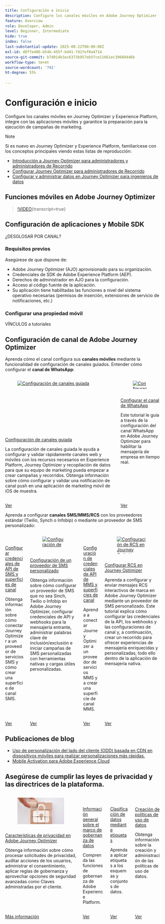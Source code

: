 ```yaml
---
title: Configuración e inicio
description: Configure los canales móviles en Adobe Journey Optimizer (AJO) y Adobe Experience Platform (AEP), integre los canales con las aplicaciones móviles y asegúrese de que está preparado para ejecutar campañas de marketing.
feature: Overview
role: Developer, Admin
level: Beginner, Intermediate
hide: true
index: false
last-substantial-update: 2025-08-22T00:00:00Z
exl-id: d8ffe406-b54b-455f-bd41-7d1fef0a4714
source-git-commit: b7d014b3ac6373b957eb5fce11661ec39689446b
workflow-type: tm+mt
source-wordcount: '741'
ht-degree: 55%

---
```


# Configuración e inicio

Configure los canales móviles en Journey Optimizer y Experience Platform, integre con las aplicaciones móviles y garantice la preparación para la ejecución de campañas de marketing.

>[!NOTE]
>
>Si es nuevo en Journey Optimizer y Experience Platform, familiarícese con los conceptos principales viendo estas listas de reproducción:
>
>* [Introducción a Journey Optimizer para administradores y administradores de Recorrido](https://experienceleague.adobe.com/en/playlists/journey-optimizer-getting-started-for-journey-administrators-and-managers)
>* [Configurar Journey Optimizer para administradores de Recorrido](https://experienceleague.adobe.com/en/playlists/journey-optimizer-configure-journey-optimizer-for-administrators)
>* [Configurar y administrar datos en Journey Optimizer para ingenieros de datos](https://experienceleague.adobe.com/en/playlists/journey-optimizer-configure-and-manage-data-for-data-engineers)


## Funciones móviles en Adobe Journey Optimizer

>[!VIDEO](https://video.tv.adobe.com/v/342103?quality=12&learn=on){transcript=true}

## Configuración de aplicaciones y Mobile SDK

¿DESGLOSAR POR CANAL?

### Requisitos previos

Asegúrese de que dispone de:

* Adobe Journey Optimizer (AJO) aprovisionado para su organización.
* Credenciales de SDK de Adobe Experience Platform (AEP).
* Derechos de administrador en AJO para la configuración.
* Acceso al código fuente de la aplicación.
* Su aplicación tiene habilitadas las funciones a nivel del sistema operativo necesarias (permisos de inserción, extensiones de servicio de notificaciones, etc.)

### Configurar una propiedad móvil

VÍNCULOS a tutoriales


## Configuración de canal de Adobe Journey Optimizer

Aprenda cómo el canal configura sus **canales móviles** mediante la funcionalidad de configuración de canales guiados. Entender cómo configurar el **canal de WhatsApp**:

<!-- CARDS
* https://experienceleague.adobe.com/en/docs/journey-optimizer-learn/tutorials/configuration/channel-configuration/web-and-mobile-channels/guided-channel-setup
* https://experienceleague.adobe.com/en/docs/journey-optimizer-learn/tutorials/configuration/channel-configuration/whatsapp-channel/set-up-whatsapp-channel
-->
<!-- START CARDS HTML - DO NOT MODIFY BY HAND -->
<div class="columns">
    <div class="column is-half-tablet is-half-desktop is-one-third-widescreen" aria-label="Guided channel setup">
        <div class="card" style="height: 100%; display: flex; flex-direction: column; height: 100%;">
            <div class="card-image">
                <figure class="image x-is-16by9">
                    <a href="https://experienceleague.adobe.com/en/docs/journey-optimizer-learn/tutorials/configuration/channel-configuration/web-and-mobile-channels/guided-channel-setup" title="Configuración de canales guiada" target="_blank" rel="referrer">
                        <img class="is-bordered-r-small" src="https://video.tv.adobe.com/v/3433053/?format=jpeg&nocache=1755888511558" alt="Configuración de canales guiada"
                             style="width: 100%; aspect-ratio: 16 / 9; object-fit: cover; overflow: hidden; display: block; margin: auto;">
                    </a>
                </figure>
            </div>
            <div class="card-content is-padded-small" style="display: flex; flex-direction: column; flex-grow: 1; justify-content: space-between;">
                <div class="top-card-content">
                    <p class="headline is-size-6 has-text-weight-bold">
                        <a href="https://experienceleague.adobe.com/en/docs/journey-optimizer-learn/tutorials/configuration/channel-configuration/web-and-mobile-channels/guided-channel-setup" target="_blank" rel="referrer" title="Configuración de canales guiada">Configuración de canales guiada</a>
                    </p>
                    <p class="is-size-6">La configuración de canales guiada le ayuda a configurar y validar rápidamente canales web y móviles con los recursos necesarios en Experience Platform, Journey Optimizer y recopilación de datos para que su equipo de marketing pueda empezar a crear campañas y recorridos. Obtenga información sobre cómo configurar y validar una notificación de canal push en una aplicación de marketing móvil de iOS de muestra.</p>
                </div>
                <a href="https://experienceleague.adobe.com/en/docs/journey-optimizer-learn/tutorials/configuration/channel-configuration/web-and-mobile-channels/guided-channel-setup" target="_blank" rel="referrer" class="spectrum-Button spectrum-Button--outline spectrum-Button--primary spectrum-Button--sizeM" style="align-self: flex-start; margin-top: 1rem;">
                    <span class="spectrum-Button-label has-no-wrap has-text-weight-bold">Ver</span>
                </a>
            </div>
        </div>
    </div>
    <div class="column is-half-tablet is-half-desktop is-one-third-widescreen" aria-label="Set up the WhatsApp channel">
        <div class="card" style="height: 100%; display: flex; flex-direction: column; height: 100%;">
            <div class="card-image">
                <figure class="image x-is-16by9">
                    <a href="https://experienceleague.adobe.com/en/docs/journey-optimizer-learn/tutorials/configuration/channel-configuration/whatsapp-channel/set-up-whatsapp-channel" title="Configuración del canal de WhatsApp" target="_blank" rel="referrer">
                        <img class="is-bordered-r-small" src="https://video.tv.adobe.com/v/3470268/?format=jpeg&nocache=1755888511569" alt="Configuración del canal de WhatsApp"
                             style="width: 100%; aspect-ratio: 16 / 9; object-fit: cover; overflow: hidden; display: block; margin: auto;">
                    </a>
                </figure>
            </div>
            <div class="card-content is-padded-small" style="display: flex; flex-direction: column; flex-grow: 1; justify-content: space-between;">
                <div class="top-card-content">
                    <p class="headline is-size-6 has-text-weight-bold">
                        <a href="https://experienceleague.adobe.com/en/docs/journey-optimizer-learn/tutorials/configuration/channel-configuration/whatsapp-channel/set-up-whatsapp-channel" target="_blank" rel="referrer" title="Configuración del canal de WhatsApp">Configurar el canal de WhatsApp</a>
                    </p>
                    <p class="is-size-6">Este tutorial le guía a través de la configuración del canal WhatsApp en Adobe Journey Optimizer para habilitar la mensajería de empresa en tiempo real.</p>
                </div>
                <a href="https://experienceleague.adobe.com/en/docs/journey-optimizer-learn/tutorials/configuration/channel-configuration/whatsapp-channel/set-up-whatsapp-channel" target="_blank" rel="referrer" class="spectrum-Button spectrum-Button--outline spectrum-Button--primary spectrum-Button--sizeM" style="align-self: flex-start; margin-top: 1rem;">
                    <span class="spectrum-Button-label has-no-wrap has-text-weight-bold">Ver</span>
                </a>
            </div>
        </div>
    </div>
</div>
<!-- END CARDS HTML - DO NOT MODIFY BY HAND -->


Aprenda a configurar **canales SMS/MMS/RCS** con los proveedores estándar (Twilio, Synch o Infobip) o mediante un proveedor de SMS personalizado:

<!-- CARDS
* https://experienceleague.adobe.com/en/docs/journey-optimizer-learn/tutorials/configuration/channel-configuration/sms-mms-channel/set-up-sms-channel
* https://experienceleague.adobe.com/en/docs/journey-optimizer-learn/tutorials/configuration/channel-configuration/sms-mms-channel/configure-custom-sms-provider
* https://experienceleague.adobe.com/en/docs/journey-optimizer-learn/tutorials/configuration/channel-configuration/sms-mms-channel/configure-mms-api-credentials-and-channel-surfaces
* https://experienceleague.adobe.com/en/docs/journey-optimizer-learn/tutorials/configuration/channel-configuration/sms-mms-channel/set-up-rcs
-->
<!-- START CARDS HTML - DO NOT MODIFY BY HAND -->
<div class="columns">
    <div class="column is-half-tablet is-half-desktop is-one-third-widescreen" aria-label="Configure SMS API credentials and channel surfaces">
        <div class="card" style="height: 100%; display: flex; flex-direction: column; height: 100%;">
            <div class="card-image">
                <figure class="image x-is-16by9">
                    <a href="https://experienceleague.adobe.com/en/docs/journey-optimizer-learn/tutorials/configuration/channel-configuration/sms-mms-channel/set-up-sms-channel" title="Configuración de credenciales de API de SMS y superficies de canal" target="_blank" rel="referrer">
                        <img class="is-bordered-r-small" src="https://video.tv.adobe.com/v/3413355?format=jpeg&nocache=1755888512031" alt="Configuración de credenciales de API de SMS y superficies de canal"
                             style="width: 100%; aspect-ratio: 16 / 9; object-fit: cover; overflow: hidden; display: block; margin: auto;">
                    </a>
                </figure>
            </div>
            <div class="card-content is-padded-small" style="display: flex; flex-direction: column; flex-grow: 1; justify-content: space-between;">
                <div class="top-card-content">
                    <p class="headline is-size-6 has-text-weight-bold">
                        <a href="https://experienceleague.adobe.com/en/docs/journey-optimizer-learn/tutorials/configuration/channel-configuration/sms-mms-channel/set-up-sms-channel" target="_blank" rel="referrer" title="Configuración de credenciales de API de SMS y superficies de canal">Configurar credenciales de API de SMS y superficies de canal</a>
                    </p>
                    <p class="is-size-6">Obtenga información sobre cómo conectar Journey Optimizer a un proveedor de servicios SMS y cómo crear una superficie de canal SMS.</p>
                </div>
                <a href="https://experienceleague.adobe.com/en/docs/journey-optimizer-learn/tutorials/configuration/channel-configuration/sms-mms-channel/set-up-sms-channel" target="_blank" rel="referrer" class="spectrum-Button spectrum-Button--outline spectrum-Button--primary spectrum-Button--sizeM" style="align-self: flex-start; margin-top: 1rem;">
                    <span class="spectrum-Button-label has-no-wrap has-text-weight-bold">Ver</span>
                </a>
            </div>
        </div>
    </div>
    <div class="column is-half-tablet is-half-desktop is-one-third-widescreen" aria-label="Configure a custom SMS provider">
        <div class="card" style="height: 100%; display: flex; flex-direction: column; height: 100%;">
            <div class="card-image">
                <figure class="image x-is-16by9">
                    <a href="https://experienceleague.adobe.com/es/docs/journey-optimizer-learn/tutorials/configuration/channel-configuration/sms-mms-channel/configure-custom-sms-provider" title="Configuración de un proveedor de SMS personalizado" target="_blank" rel="referrer">
                        <img class="is-bordered-r-small" src="https://video.tv.adobe.com/v/3431625/?format=jpeg&nocache=1755888512068" alt="Configuración de un proveedor de SMS personalizado"
                             style="width: 100%; aspect-ratio: 16 / 9; object-fit: cover; overflow: hidden; display: block; margin: auto;">
                    </a>
                </figure>
            </div>
            <div class="card-content is-padded-small" style="display: flex; flex-direction: column; flex-grow: 1; justify-content: space-between;">
                <div class="top-card-content">
                    <p class="headline is-size-6 has-text-weight-bold">
                        <a href="https://experienceleague.adobe.com/es/docs/journey-optimizer-learn/tutorials/configuration/channel-configuration/sms-mms-channel/configure-custom-sms-provider" target="_blank" rel="referrer" title="Configuración de un proveedor de SMS personalizado">Configuración de un proveedor de SMS personalizado</a>
                    </p>
                    <p class="is-size-6">Obtenga información sobre cómo configurar un proveedor de SMS que no sea Sinch, Twilio o Infobip en Adobe Journey Optimizer, configurar credenciales de API y webhooks para la mensajería entrante, administrar palabras clave de inclusión/exclusión e iniciar campañas de SMS personalizadas con herramientas nativas y cargas útiles personalizadas.</p>
                </div>
                <a href="https://experienceleague.adobe.com/es/docs/journey-optimizer-learn/tutorials/configuration/channel-configuration/sms-mms-channel/configure-custom-sms-provider" target="_blank" rel="referrer" class="spectrum-Button spectrum-Button--outline spectrum-Button--primary spectrum-Button--sizeM" style="align-self: flex-start; margin-top: 1rem;">
                    <span class="spectrum-Button-label has-no-wrap has-text-weight-bold">Ver</span>
                </a>
            </div>
        </div>
    </div>
    <div class="column is-half-tablet is-half-desktop is-one-third-widescreen" aria-label="Configure MMS API credentials and channel surfaces">
        <div class="card" style="height: 100%; display: flex; flex-direction: column; height: 100%;">
            <div class="card-image">
                <figure class="image x-is-16by9">
                    <a href="https://experienceleague.adobe.com/en/docs/journey-optimizer-learn/tutorials/configuration/channel-configuration/sms-mms-channel/configure-mms-api-credentials-and-channel-surfaces" title="Configuración de credenciales de API de MMS y superficies de canal" target="_blank" rel="referrer">
                        <img class="is-bordered-r-small" src="https://video.tv.adobe.com/v/3428872/?format=jpeg&nocache=1755888512061" alt="Configuración de credenciales de API de MMS y superficies de canal"
                             style="width: 100%; aspect-ratio: 16 / 9; object-fit: cover; overflow: hidden; display: block; margin: auto;">
                    </a>
                </figure>
            </div>
            <div class="card-content is-padded-small" style="display: flex; flex-direction: column; flex-grow: 1; justify-content: space-between;">
                <div class="top-card-content">
                    <p class="headline is-size-6 has-text-weight-bold">
                        <a href="https://experienceleague.adobe.com/en/docs/journey-optimizer-learn/tutorials/configuration/channel-configuration/sms-mms-channel/configure-mms-api-credentials-and-channel-surfaces" target="_blank" rel="referrer" title="Configuración de credenciales de API de MMS y superficies de canal">Configuración de credenciales de API de MMS y superficies de canal</a>
                    </p>
                    <p class="is-size-6">Aprenda a conectar Journey Optimizer a un proveedor de servicios MMS y a crear una superficie de canal MMS.</p>
                </div>
                <a href="https://experienceleague.adobe.com/en/docs/journey-optimizer-learn/tutorials/configuration/channel-configuration/sms-mms-channel/configure-mms-api-credentials-and-channel-surfaces" target="_blank" rel="referrer" class="spectrum-Button spectrum-Button--outline spectrum-Button--primary spectrum-Button--sizeM" style="align-self: flex-start; margin-top: 1rem;">
                    <span class="spectrum-Button-label has-no-wrap has-text-weight-bold">Ver</span>
                </a>
            </div>
        </div>
    </div>
    <div class="column is-half-tablet is-half-desktop is-one-third-widescreen" aria-label="Set up RCS in Journey Optimizer">
        <div class="card" style="height: 100%; display: flex; flex-direction: column; height: 100%;">
            <div class="card-image">
                <figure class="image x-is-16by9">
                    <a href="https://experienceleague.adobe.com/en/docs/journey-optimizer-learn/tutorials/configuration/channel-configuration/sms-mms-channel/set-up-rcs" title="Configuración de RCS en Journey Optimizer" target="_blank" rel="referrer">
                        <img class="is-bordered-r-small" src="https://video.tv.adobe.com/v/3464755/?format=jpeg&nocache=1755888512073" alt="Configuración de RCS en Journey Optimizer"
                             style="width: 100%; aspect-ratio: 16 / 9; object-fit: cover; overflow: hidden; display: block; margin: auto;">
                    </a>
                </figure>
            </div>
            <div class="card-content is-padded-small" style="display: flex; flex-direction: column; flex-grow: 1; justify-content: space-between;">
                <div class="top-card-content">
                    <p class="headline is-size-6 has-text-weight-bold">
                        <a href="https://experienceleague.adobe.com/en/docs/journey-optimizer-learn/tutorials/configuration/channel-configuration/sms-mms-channel/set-up-rcs" target="_blank" rel="referrer" title="Configuración de RCS en Journey Optimizer">Configurar RCS en Journey Optimizer</a>
                    </p>
                    <p class="is-size-6">Aprenda a configurar y enviar mensajes RCS interactivos de marca en Adobe Journey Optimizer mediante un proveedor de SMS personalizado. Este tutorial explica cómo configurar las credenciales de la API, los webhooks y las configuraciones de canal y, a continuación, crear un recorrido para ofrecer experiencias de mensajería enriquecidas y personalizadas, todo ello dentro de la aplicación de mensajería nativa.</p>
                </div>
                <a href="https://experienceleague.adobe.com/en/docs/journey-optimizer-learn/tutorials/configuration/channel-configuration/sms-mms-channel/set-up-rcs" target="_blank" rel="referrer" class="spectrum-Button spectrum-Button--outline spectrum-Button--primary spectrum-Button--sizeM" style="align-self: flex-start; margin-top: 1rem;">
                    <span class="spectrum-Button-label has-no-wrap has-text-weight-bold">Ver</span>
                </a>
            </div>
        </div>
    </div>
</div>
<!-- END CARDS HTML - DO NOT MODIFY BY HAND -->

## Publicaciones de blog

* [Uso de personalización del lado del cliente (ODD) basada en CDN en dispositivos móviles para realizar personalizaciones más rápidas.](https://experienceleaguecommunities.adobe.com/t5/journey-optimizer-blogs/using-cdn-based-client-side-personalization-odd-on-mobile-for/ba-p/761626)
* [Mobile Activation para Adobe Experience Cloud](https://experienceleaguecommunities.adobe.com/t5/adobe-target-blogs/mobile-activation-for-adobe-experience-cloud/ba-p/541595)

## Asegúrese de cumplir las leyes de privacidad y las directrices de la plataforma.

<!-- CARDS
* https://experienceleague.adobe.com/en/docs/journey-optimizer/using/privacy/privacy-landing-page{image=../mobile-learning-hub/assets/privacy.webp}{title = Privacy Features in Adobe Journey Optimizer}{description = Learn how to process privacy requests, audit user actions, manage consent, apply governance rules, and leverage advanced security options like Customer Managed Keys.}
* https://experienceleague.adobe.com/en/docs/journey-optimizer-learn/tutorials/data-governance-and-privacy/data-governance-framework
* https://experienceleague.adobe.com/en/docs/journey-optimizer-learn/tutorials/data-governance-and-privacy/classify-data-using-lables{cta = Watch}
* https://experienceleague.adobe.com/en/docs/journey-optimizer-learn/tutorials/data-governance-and-privacy/create-data-usage-policies
-->
<!-- START CARDS HTML - DO NOT MODIFY BY HAND -->
<div class="columns">
    <div class="column is-half-tablet is-half-desktop is-one-third-widescreen" aria-label="Privacy Features in Adobe Journey Optimizer">
        <div class="card" style="height: 100%; display: flex; flex-direction: column; height: 100%;">
            <div class="card-image">
                <figure class="image x-is-16by9">
                    <a href="https://experienceleague.adobe.com/en/docs/journey-optimizer/using/privacy/privacy-landing-page" title="Funciones de privacidad en Adobe Journey Optimizer" target="_blank" rel="referrer">
                        <img class="is-bordered-r-small" src="../mobile-learning-hub/assets/privacy.webp" alt="Funciones de privacidad en Adobe Journey Optimizer"
                             style="width: 100%; aspect-ratio: 16 / 9; object-fit: cover; overflow: hidden; display: block; margin: auto;">
                    </a>
                </figure>
            </div>
            <div class="card-content is-padded-small" style="display: flex; flex-direction: column; flex-grow: 1; justify-content: space-between;">
                <div class="top-card-content">
                    <p class="headline is-size-6 has-text-weight-bold">
                        <a href="https://experienceleague.adobe.com/en/docs/journey-optimizer/using/privacy/privacy-landing-page" target="_blank" rel="referrer" title="Funciones de privacidad en Adobe Journey Optimizer">Características de privacidad en Adobe Journey Optimizer</a>
                    </p>
                    <p class="is-size-6">Obtenga información sobre cómo procesar solicitudes de privacidad, auditar acciones de los usuarios, administrar el consentimiento, aplicar reglas de gobernanza y aprovechar opciones de seguridad avanzadas como Claves administradas por el cliente.</p>
                </div>
                <a href="https://experienceleague.adobe.com/en/docs/journey-optimizer/using/privacy/privacy-landing-page" target="_blank" rel="referrer" class="spectrum-Button spectrum-Button--outline spectrum-Button--primary spectrum-Button--sizeM" style="align-self: flex-start; margin-top: 1rem;">
                    <span class="spectrum-Button-label has-no-wrap has-text-weight-bold">Más información</span>
                </a>
            </div>
        </div>
    </div>
    <div class="column is-half-tablet is-half-desktop is-one-third-widescreen" aria-label="Data Governance Framework Overview">
        <div class="card" style="height: 100%; display: flex; flex-direction: column; height: 100%;">
            <div class="card-image">
                <figure class="image x-is-16by9">
                    <a href="https://experienceleague.adobe.com/es/docs/journey-optimizer-learn/tutorials/data-governance-and-privacy/data-governance-framework" title="Información general sobre el marco de gobernanza de datos" target="_blank" rel="referrer">
                        <img class="is-bordered-r-small" src="https://video.tv.adobe.com/v/29708/?format=jpeg&nocache=1755888512557" alt="Información general sobre el marco de gobernanza de datos"
                             style="width: 100%; aspect-ratio: 16 / 9; object-fit: cover; overflow: hidden; display: block; margin: auto;">
                    </a>
                </figure>
            </div>
            <div class="card-content is-padded-small" style="display: flex; flex-direction: column; flex-grow: 1; justify-content: space-between;">
                <div class="top-card-content">
                    <p class="headline is-size-6 has-text-weight-bold">
                        <a href="https://experienceleague.adobe.com/es/docs/journey-optimizer-learn/tutorials/data-governance-and-privacy/data-governance-framework" target="_blank" rel="referrer" title="Información general sobre el marco de gobernanza de datos">Información general sobre el marco de gobernanza de datos</a>
                    </p>
                    <p class="is-size-6">Comprenda las funciones de gobernanza de Adobe Experience Platform.</p>
                </div>
                <a href="https://experienceleague.adobe.com/es/docs/journey-optimizer-learn/tutorials/data-governance-and-privacy/data-governance-framework" target="_blank" rel="referrer" class="spectrum-Button spectrum-Button--outline spectrum-Button--primary spectrum-Button--sizeM" style="align-self: flex-start; margin-top: 1rem;">
                    <span class="spectrum-Button-label has-no-wrap has-text-weight-bold">Ver</span>
                </a>
            </div>
        </div>
    </div>
    <div class="column is-half-tablet is-half-desktop is-one-third-widescreen" aria-label="Classify data using labels">
        <div class="card" style="height: 100%; display: flex; flex-direction: column; height: 100%;">
            <div class="card-image">
                <figure class="image x-is-16by9">
                    <a href="https://experienceleague.adobe.com/es/docs/journey-optimizer-learn/tutorials/data-governance-and-privacy/classify-data-using-lables" title="Clasificación de datos mediante etiquetas" target="_blank" rel="referrer">
                        <img class="is-bordered-r-small" src="https://video.tv.adobe.com/v/29709?format=jpeg&nocache=1755888512540" alt="Clasificación de datos mediante etiquetas"
                             style="width: 100%; aspect-ratio: 16 / 9; object-fit: cover; overflow: hidden; display: block; margin: auto;">
                    </a>
                </figure>
            </div>
            <div class="card-content is-padded-small" style="display: flex; flex-direction: column; flex-grow: 1; justify-content: space-between;">
                <div class="top-card-content">
                    <p class="headline is-size-6 has-text-weight-bold">
                        <a href="https://experienceleague.adobe.com/es/docs/journey-optimizer-learn/tutorials/data-governance-and-privacy/classify-data-using-lables" target="_blank" rel="referrer" title="Clasificación de datos mediante etiquetas">Clasificación de datos mediante etiquetas</a>
                    </p>
                    <p class="is-size-6">Aprenda a aplicar etiquetas a los esquemas y conjuntos de datos. </p>
                </div>
                <a href="https://experienceleague.adobe.com/es/docs/journey-optimizer-learn/tutorials/data-governance-and-privacy/classify-data-using-lables" target="_blank" rel="referrer" class="spectrum-Button spectrum-Button--outline spectrum-Button--primary spectrum-Button--sizeM" style="align-self: flex-start; margin-top: 1rem;">
                    <span class="spectrum-Button-label has-no-wrap has-text-weight-bold">Ver</span>
                </a>
            </div>
        </div>
    </div>
    <div class="column is-half-tablet is-half-desktop is-one-third-widescreen" aria-label="Create Data Usage Policies">
        <div class="card" style="height: 100%; display: flex; flex-direction: column; height: 100%;">
            <div class="card-image">
                <figure class="image x-is-16by9">
                    <a href="https://experienceleague.adobe.com/es/docs/journey-optimizer-learn/tutorials/data-governance-and-privacy/create-data-usage-policies" title="Creación de políticas de uso de datos" target="_blank" rel="referrer">
                        <img class="is-bordered-r-small" src="https://video.tv.adobe.com/v/32977/?format=jpeg&nocache=1755888512550" alt="Creación de políticas de uso de datos"
                             style="width: 100%; aspect-ratio: 16 / 9; object-fit: cover; overflow: hidden; display: block; margin: auto;">
                    </a>
                </figure>
            </div>
            <div class="card-content is-padded-small" style="display: flex; flex-direction: column; flex-grow: 1; justify-content: space-between;">
                <div class="top-card-content">
                    <p class="headline is-size-6 has-text-weight-bold">
                        <a href="https://experienceleague.adobe.com/es/docs/journey-optimizer-learn/tutorials/data-governance-and-privacy/create-data-usage-policies" target="_blank" rel="referrer" title="Creación de políticas de uso de datos">Creación de políticas de uso de datos</a>
                    </p>
                    <p class="is-size-6">Obtenga información sobre la creación y administración de las políticas de uso de datos.</p>
                </div>
                <a href="https://experienceleague.adobe.com/es/docs/journey-optimizer-learn/tutorials/data-governance-and-privacy/create-data-usage-policies" target="_blank" rel="referrer" class="spectrum-Button spectrum-Button--outline spectrum-Button--primary spectrum-Button--sizeM" style="align-self: flex-start; margin-top: 1rem;">
                    <span class="spectrum-Button-label has-no-wrap has-text-weight-bold">Ver</span>
                </a>
            </div>
        </div>
    </div>
</div>
<!-- END CARDS HTML - DO NOT MODIFY BY HAND -->
